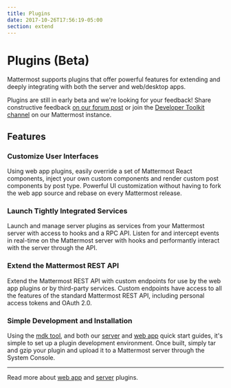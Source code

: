 ```yaml
---
title: Plugins
date: 2017-10-26T17:56:19-05:00
section: extend
---
```


# Plugins (Beta)

Mattermost supports plugins that offer powerful features for extending and deeply integrating with both the server and web/desktop apps.

Plugins are still in early beta and we're looking for your feedback! Share constructive feedback [on our forum post](https://forum.mattermost.org/t/mattermost-plugins-in-beta/4123) or join the [Developer Toolkit channel](https://pre-release.mattermost.com/core/channels/developer-toolkit) on our Mattermost instance.

## Features

### Customize User Interfaces
Using web app plugins, easily override a set of Mattermost React components, inject your own custom components and render custom post components by post type. Powerful UI customization without having to fork the web app source and rebase on every Mattermost release.

### Launch Tightly Integrated Services
Launch and manage server plugins as services from your Mattermost server with access to hooks and a RPC API. Listen for and intercept events in real-time on the Mattermost server with hooks and performantly interact with the server through the API.

### Extend the Mattermost REST API
Extend the Mattermost REST API with custom endpoints for use by the web app plugins or by third-party services. Custom endpoints have access to all the features of the standard Mattermost REST API, including personal access tokens and OAuth 2.0.

### Simple Development and Installation
Using the [mdk tool](https://www.npmjs.com/package/mdk), and both our [server]({{<extendurl>}}/plugins/server/hello-world) and [web app]({{<extendurl>}}/plugins/webapp/hello-world) quick start guides, it's simple to set up a plugin development environment. Once built, simply tar and gzip your plugin and upload it to a Mattermost server through the System Console.

----
Read more about [web app]({{<extendurl>}}/plugins/webapp/) and [server]({{<extendurl>}}/plugins/server/) plugins.

